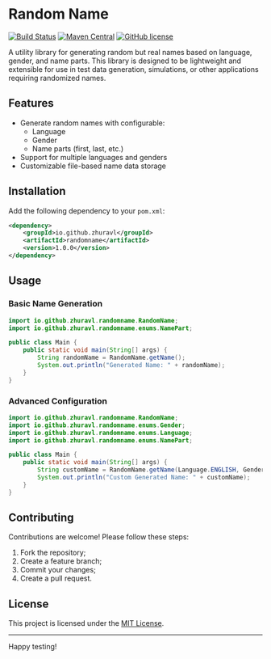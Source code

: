 # Random Name

[![Build Status](https://img.shields.io/badge/build-passing-brightgreen)](https://example.com/build-status) [![Maven Central](https://img.shields.io/maven-central/v/io.github.zhuravl/randomname)](https://search.maven.org/artifact/io.github.zhuravl/randomname) [![GitHub license](https://img.shields.io/badge/license-MIT-blue.svg)](https://mit-license.org/)

A utility library for generating random but real names based on language, gender, and name parts. This library is
designed to be
lightweight and extensible for use in test data generation, simulations, or other applications requiring randomized
names.

## Features

- Generate random names with configurable:
  - Language
  - Gender
  - Name parts (first, last, etc.)
- Support for multiple languages and genders
- Customizable file-based name data storage

## Installation

Add the following dependency to your `pom.xml`:

```xml
<dependency>
    <groupId>io.github.zhuravl</groupId>
    <artifactId>randomname</artifactId>
    <version>1.0.0</version>
</dependency>
```

## Usage

### Basic Name Generation

```java
import io.github.zhuravl.randomname.RandomName;
import io.github.zhuravl.randomname.enums.NamePart;

public class Main {
    public static void main(String[] args) {
        String randomName = RandomName.getName();
        System.out.println("Generated Name: " + randomName);
    }
}
```

### Advanced Configuration

```java
import io.github.zhuravl.randomname.RandomName;
import io.github.zhuravl.randomname.enums.Gender;
import io.github.zhuravl.randomname.enums.Language;
import io.github.zhuravl.randomname.enums.NamePart;

public class Main {
    public static void main(String[] args) {
        String customName = RandomName.getName(Language.ENGLISH, Gender.MALE, NamePart.FIRST, NamePart.LAST);
        System.out.println("Custom Generated Name: " + customName);
    }
}
```

## Contributing

Contributions are welcome! Please follow these steps:

1. Fork the repository;
2. Create a feature branch;
3. Commit your changes;
4. Create a pull request.

## License

This project is licensed under the [MIT License](https://mit-license.org).

---

Happy testing!
